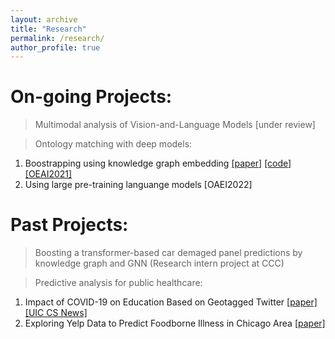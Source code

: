 ```yaml
---
layout: archive
title: "Research"
permalink: /research/
author_profile: true
---
```


On-going Projects:
===============
> Multimodal analysis of Vision-and-Language Models [under review]

> Ontology matching with deep models:

   1. Boostrapping using knowledge graph embedding [[paper]](https://ellenzhuwang.github.io/files/oaei21_paper3.pdf) [[code]](https://github.com/ellenzhuwang/AgreementMakerDeep) [[OEAI2021]](http://oaei.ontologymatching.org/2021/)
   2. Using large pre-training languange models [OAEI2022]
  
Past Projects:
===============
> Boosting a transformer-based car demaged panel predictions by knowledge graph and GNN (Research intern project at CCC)

> Predictive analysis for public healthcare:

  1. Impact of COVID-19 on Education Based on Geotagged Twitter [[paper]](https://jiayuasu.github.io/covid19-workshop/COVID_files/SIGSPATIAL_COVID_Workshop_Paper4.pdf) [[UIC CS News]](https://cs.uic.edu/news-stories/cruz-wang-use-big-data-to-track-the-impact-of-the-pandemic-on-college-towns/)
  2. Exploring Yelp Data to Predict Foodborne Illness in Chicago Area [[paper]](https://ellenzhuwang.github.io/files/Yelp_analysis.pdf)
